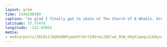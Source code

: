 ```yaml
---
layout: gram
time: 1544296389
caption: "So glad I finally got to skate at The Church of 8 Wheels. Dreams do come true! Thanks for getting down with me, Bryan!"
latitude: 37.77474
longitude: -122.43055
media:
- media/posts/201812/AQN3BBPLpdaVYi9rtZ9VveL2QElw6_9SW_DhpXiqwqLGikOyswrS6SYNFFERSxOnZYgXpwucMY2BUcaOENqLC1_EcN6LapBuSzFcCU_17982592048136616.mp4
---
```

